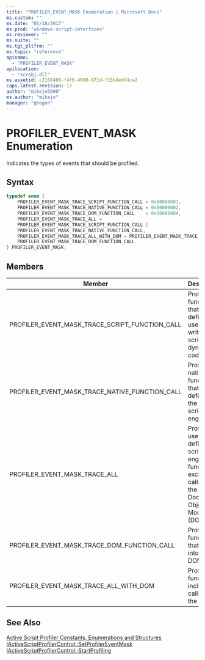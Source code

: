 ```yaml
---
title: "PROFILER_EVENT_MASK Enumeration | Microsoft Docs"
ms.custom: ""
ms.date: "01/18/2017"
ms.prod: "windows-script-interfaces"
ms.reviewer: ""
ms.suite: ""
ms.tgt_pltfrm: ""
ms.topic: "reference"
apiname: 
  - "PROFILER_EVENT_MASK"
apilocation: 
  - "scrobj.dll"
ms.assetid: c2168408-f4f6-4600-971d-f15b4edf4ca2
caps.latest.revision: 17
author: "mikejo5000"
ms.author: "mikejo"
manager: "ghogen"
---
```

# PROFILER_EVENT_MASK Enumeration
Indicates the types of events that should be profiled.  
  
## Syntax  
  
```cpp
typedef enum {  
    PROFILER_EVENT_MASK_TRACE_SCRIPT_FUNCTION_CALL = 0x00000001,  
    PROFILER_EVENT_MASK_TRACE_NATIVE_FUNCTION_CALL = 0x00000002,  
    PROFILER_EVENT_MASK_TRACE_DOM_FUNCTION_CALL    = 0x00000004,  
    PROFILER_EVENT_MASK_TRACE_ALL =  
    PROFILER_EVENT_MASK_TRACE_SCRIPT_FUNCTION_CALL |  
    PROFILER_EVENT_MASK_TRACE_NATIVE_FUNCTION_CALL,  
    PROFILER_EVENT_MASK_TRACE_ALL_WITH_DOM = PROFILER_EVENT_MASK_TRACE_ALL |  
    PROFILER_EVENT_MASK_TRACE_DOM_FUNCTION_CALL  
} PROFILER_EVENT_MASK;  
```  
  
## Members  
  
|Member|Description|  
|------------|-----------------|  
|PROFILER_EVENT_MASK_TRACE_SCRIPT_FUNCTION_CALL|Profiles functions that are defined in user-written script and dynamic code.|  
|PROFILER_EVENT_MASK_TRACE_NATIVE_FUNCTION_CALL|Profiles native functions that are defined by the scripting engine.|  
|PROFILER_EVENT_MASK_TRACE_ALL|Profiles all user-defined and scripting engine functions, excluding calls into the Document Object Model (DOM).|  
|PROFILER_EVENT_MASK_TRACE_DOM_FUNCTION_CALL|Profiles functions that call into the DOM.|  
|PROFILER_EVENT_MASK_TRACE_ALL_WITH_DOM|Profiles all functions, including calls into the DOM.|  
  
## See Also  
 [Active Script Profiler Constants, Enumerations and Structures](../../winscript/reference/active-script-profiler-constants-enumerations-and-structures.md)   
 [IActiveScriptProfilerControl::SetProfilerEventMask](../../winscript/reference/iactivescriptprofilercontrol-setprofilereventmask.md)   
 [IActiveScriptProfilerControl::StartProfiling](../../winscript/reference/iactivescriptprofilercontrol-startprofiling.md)